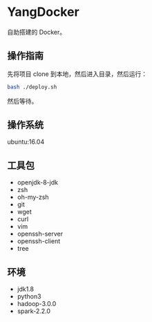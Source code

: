 # YangDocker

自助搭建的 Docker。

## 操作指南

先将项目 clone 到本地，然后进入目录，然后运行：

```bash
bash ./deploy.sh
```

然后等待。

## 操作系统

ubuntu:16.04
<!--docker pull ubuntu:16.04

docker run -ti --name master ubuntu:16.04 bash

docker run -ti --name slave1 --link source:master ubuntu:16.04 bash

docker run -ti --name slave2 --link source:master ubuntu:16.04 bash

docker run -ti --name master --hostname=Master ubuntu:16.04 bash -->

## 工具包

- openjdk-8-jdk
- zsh
- oh-my-zsh
- git
- wget
- curl
- vim
- openssh-server
- openssh-client
- tree

## 环境

- jdk1.8
- python3
- hadoop-3.0.0
- spark-2.2.0
